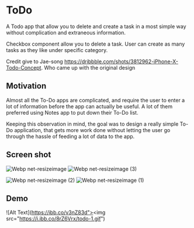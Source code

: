 # ToDo
A Todo app that allow you to delete and create a task in a most simple way without complication and extraneous information.

Checkbox component allow you to delete a task. User can create as many tasks as they like under specific category.

Credit give to Jae-song https://dribbble.com/shots/3812962-iPhone-X-Todo-Concept. Who came up with the original design

## Motivation 

Almost all the To-Do apps are complicated, and require the user to enter a lot of information before the app can actually be useful. A lot of them preferred using Notes app to put down their To-Do list.

Keeping this observation in mind, the goal was to design a really simple To-Do application, that gets more work done without letting the user go through the hassle of feeding a lot of data to the app.

## Screen shot

![Webp net-resizeimage](https://user-images.githubusercontent.com/13130384/60696845-b7e4db00-9f11-11e9-8798-dd3a6871cea7.png)           ![Webp net-resizeimage (3)](https://user-images.githubusercontent.com/13130384/60696889-e793e300-9f11-11e9-9d0f-c4e687a1a804.png)

![Webp net-resizeimage (2)](https://user-images.githubusercontent.com/13130384/60696892-e8c51000-9f11-11e9-98fa-fe6b60ba70a4.png)           ![Webp net-resizeimage (1)](https://user-images.githubusercontent.com/13130384/60696775-689eaa80-9f11-11e9-9579-d9d4d45cba3c.png)

## Demo

![Alt Text](https://ibb.co/v3nZ83d"><img src="https://i.ibb.co/8rZ6Vrx/todo-1.gif")
